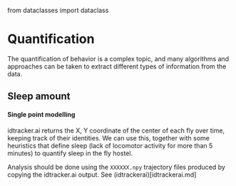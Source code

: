 from dataclasses import dataclass


Quantification
=====================

The quantification of behavior is a complex topic, and many algorithms and approaches can be taken to extract different types of information from the data.


## Sleep amount

#### Single point modelling

idtracker.ai returns the X, Y coordinate of the center of each fly over time, keeping track of their identities. We can use this, together with some heuristics that define sleep (lack of locomotor activity for more than 5 minutes) to quantify sleep in the fly hostel.

Analysis should be done using the `XXXXXX.npy` trajectory files produced by copying the idtracker.ai output. See (idtrackerai)[idtrackerai.md]





